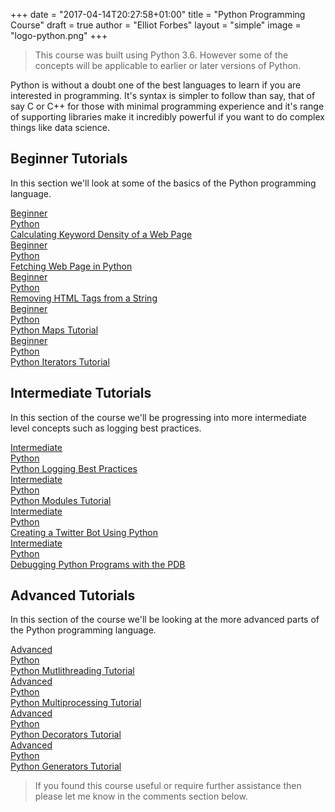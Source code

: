 +++
date = "2017-04-14T20:27:58+01:00"
title = "Python Programming Course"
draft = true
author = "Elliot Forbes"
layout = "simple"
image = "logo-python.png"
+++

> This course was built using Python 3.6. However some of the concepts will be applicable to earlier or later versions of Python.

Python is without a doubt one of the best languages to learn if you are interested in programming. It's syntax is simpler to follow than say, that of say C or C++ for those with minimal programming experience and it's range of supporting libraries make it incredibly powerful if you want to do complex things like data science. 

## Beginner Tutorials

In this section we'll look at some of the basics of the Python programming language. 

<div class="row">
    <div class="col l6">
        <a href="/python/calculating-keyword-density-python/" class="blog-list-article">
            <div class="blog-list-article-date">Beginner</div> 
            <div class="blog-list-article-category">Python</div>
            <div class="blog-list-article-content">
                <div class="blog-list-article-title">Calculating Keyword Density of a Web Page</div>
                <!-- <div class="blog-list-article-excerpt">lorem ipsum</div> -->
            </div>
        </a>
    </div>
    <div class="col l6">
        <a href="/python/fetching-web-pages-python/" class="blog-list-article">
            <div class="blog-list-article-date">Beginner</div> 
            <div class="blog-list-article-category">Python</div>
            <div class="blog-list-article-content">
                <div class="blog-list-article-title">Fetching Web Page in Python</div>
                <!-- <div class="blog-list-article-excerpt">lorem ipsum</div> -->
            </div>
        </a>
    </div>
    <div class="col l6">
        <a href="/python/removing-html-from-string/" class="blog-list-article">
            <div class="blog-list-article-date">Beginner</div> 
            <div class="blog-list-article-category">Python</div>
            <div class="blog-list-article-content">
                <div class="blog-list-article-title">Removing HTML Tags from a String</div>
                <!-- <div class="blog-list-article-excerpt">lorem ipsum</div> -->
            </div>
        </a>
    </div>
    <div class="col l6">
        <a href="/python/python-maps-tutorial/" class="blog-list-article">
            <div class="blog-list-article-date">Beginner</div> 
            <div class="blog-list-article-category">Python</div>
            <div class="blog-list-article-content">
                <div class="blog-list-article-title">Python Maps Tutorial</div>
                <!-- <div class="blog-list-article-excerpt">lorem ipsum</div> -->
            </div>
        </a>
    </div>
    <div class="col l6">
        <a href="/python/python-iterator-tutorial/" class="blog-list-article">
            <div class="blog-list-article-date">Beginner</div> 
            <div class="blog-list-article-category">Python</div>
            <div class="blog-list-article-content">
                <div class="blog-list-article-title">Python Iterators Tutorial</div>
                <!-- <div class="blog-list-article-excerpt">lorem ipsum</div> -->
            </div>
        </a>
    </div>
</div>

## Intermediate Tutorials

In this section of the course we'll be progressing into more intermediate level concepts such as logging best practices.

<div class="row">
    <div class="col l6">
        <a href="/python/python-logging-best-practices/" class="blog-list-article">
            <div class="blog-list-article-date">Intermediate</div> 
            <div class="blog-list-article-category">Python</div>
            <div class="blog-list-article-content">
                <div class="blog-list-article-title">Python Logging Best Practices</div>
                <!-- <div class="blog-list-article-excerpt">lorem ipsum</div> -->
            </div>
        </a>
    </div>
    <div class="col l6">
        <a href="/python/python-modules-tutorial/" class="blog-list-article">
            <div class="blog-list-article-date">Intermediate</div> 
            <div class="blog-list-article-category">Python</div>
            <div class="blog-list-article-content">
                <div class="blog-list-article-title">Python Modules Tutorial</div>
                <!-- <div class="blog-list-article-excerpt">lorem ipsum</div> -->
            </div>
        </a>
    </div>
    <div class="col l6">
        <a href="/python/creating-twitter-bot-python/" class="blog-list-article">
            <div class="blog-list-article-date">Intermediate</div> 
            <div class="blog-list-article-category">Python</div>
            <div class="blog-list-article-content">
                <div class="blog-list-article-title">Creating a Twitter Bot Using Python</div>
                <!-- <div class="blog-list-article-excerpt">lorem ipsum</div> -->
            </div>
        </a>
    </div>
    <div class="col l6">
        <a href="/python/debugging-with-pdb-python/" class="blog-list-article">
            <div class="blog-list-article-date">Intermediate</div> 
            <div class="blog-list-article-category">Python</div>
            <div class="blog-list-article-content">
                <div class="blog-list-article-title">Debugging Python Programs with the PDB</div>
                <!-- <div class="blog-list-article-excerpt">lorem ipsum</div> -->
            </div>
        </a>
    </div>
</div>

## Advanced Tutorials

In this section of the course we'll be looking at the more advanced parts of the Python programming language. 

<div class="row">
    <div class="col l6">
        <a href="/python/python-multithreading-tutorial/" class="blog-list-article">
            <div class="blog-list-article-date">Advanced</div> 
            <div class="blog-list-article-category">Python</div>
            <div class="blog-list-article-content">
                <div class="blog-list-article-title">Python Mutlithreading Tutorial</div>
                <!-- <div class="blog-list-article-excerpt">lorem ipsum</div> -->
            </div>
        </a>
    </div>
    <div class="col l6">
        <a href="/python/python-multiprocessing-tutorial/" class="blog-list-article">
            <div class="blog-list-article-date">Advanced</div> 
            <div class="blog-list-article-category">Python</div>
            <div class="blog-list-article-content">
                <div class="blog-list-article-title">Python Multiprocessing Tutorial</div>
                <!-- <div class="blog-list-article-excerpt">lorem ipsum</div> -->
            </div>
        </a>
    </div>
    <div class="col l6">
        <a href="/python/python-decorators-tutorial/" class="blog-list-article">
            <div class="blog-list-article-date">Advanced</div> 
            <div class="blog-list-article-category">Python</div>
            <div class="blog-list-article-content">
                <div class="blog-list-article-title">Python Decorators Tutorial</div>
                <!-- <div class="blog-list-article-excerpt">lorem ipsum</div> -->
            </div>
        </a>
    </div>
    <div class="col l6">
        <a href="/python/python-generator-tutorial/" class="blog-list-article">
            <div class="blog-list-article-date">Advanced</div> 
            <div class="blog-list-article-category">Python</div>
            <div class="blog-list-article-content">
                <div class="blog-list-article-title">Python Generators Tutorial</div>
                <!-- <div class="blog-list-article-excerpt">lorem ipsum</div> -->
            </div>
        </a>
    </div>
</div>

> If you found this course useful or require further assistance then please let me know in the comments section below. 